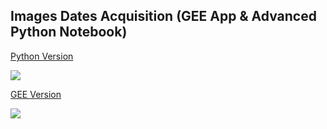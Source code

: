 ## Images Dates Acquisition (GEE App & Advanced Python Notebook)

[Python Version](https://github.com/waleedgeo/geotools/blob/main/tools/01_image_dates/image_dates.ipynb)

![](https://media.giphy.com/media/v1.Y2lkPTc5MGI3NjExeHpvdnZlejJxcHU2aGRibTJxZnhuejR3cHFsd2Q0dWkxdTlvZWx3YiZlcD12MV9pbnRlcm5hbF9naWZfYnlfaWQmY3Q9Zw/Ex61FwWjObK1SEURc1/giphy.gif)

[GEE Version](https://waleedgis.users.earthengine.app/view/imagedates)

![](https://media.giphy.com/media/v1.Y2lkPTc5MGI3NjExb3JibzA4aGY0OHp3ZHozaGdwNjl4czhidDIzNXAybGhneGtlandqdiZlcD12MV9pbnRlcm5hbF9naWZfYnlfaWQmY3Q9Zw/YfvmfF2fhE2kpPs3Hg/giphy.gif)

